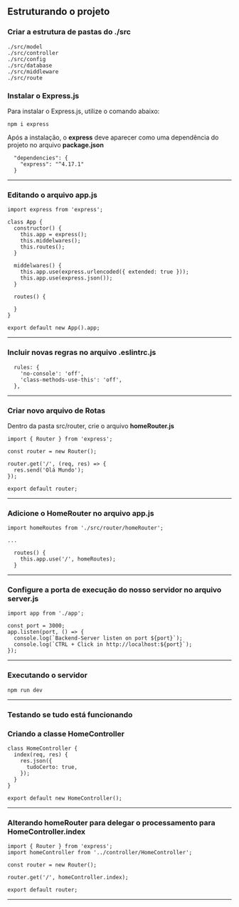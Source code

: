 ## Estruturando o projeto

### Criar a estrutura de pastas do **./src**

```
./src/model
./src/controller
./src/config
./src/database
./src/middleware
./src/route
```

### Instalar o **Express.js**

Para instalar o Express.js, utilize o comando abaixo:

```
npm i express
```

Após a instalação, o **express** deve aparecer como uma dependência do projeto no arquivo **package.json**

```
  "dependencies": {
    "express": "^4.17.1"
  }
```

---

### Editando o arquivo **app.js**

```
import express from 'express';

class App {
  constructor() {
    this.app = express();
    this.middelwares();
    this.routes();
  }

  middelwares() {
    this.app.use(express.urlencoded({ extended: true }));
    this.app.use(express.json());
  }

  routes() {

  }
}

export default new App().app;
```

---

### Incluir novas regras no arquivo **.eslintrc.js**

```
  rules: {
    'no-console': 'off',
    'class-methods-use-this': 'off',
  },
```

---

### Criar novo arquivo de **Rotas**

Dentro da pasta src/router, crie o arquivo **homeRouter.js**

```
import { Router } from 'express';

const router = new Router();

router.get('/', (req, res) => {
  res.send('Olá Mundo');
});

export default router;
```

---

### Adicione o **HomeRouter** no arquivo **app.js**

```
import homeRoutes from './src/router/homeRouter';

...

  routes() {
    this.app.use('/', homeRoutes);
  }
```

---

### Configure a porta de execução do nosso servidor no arquivo **server.js**

```
import app from './app';

const port = 3000;
app.listen(port, () => {
  console.log(`Backend-Server listen on port ${port}`);
  console.log(`CTRL + Click in http://localhost:${port}`);
});
```

---

### Executando o servidor

```
npm run dev
```

---

### Testando se tudo está funcionando

### Criando a classe HomeController

```
class HomeController {
  index(req, res) {
    res.json({
      tudoCerto: true,
    });
  }
}

export default new HomeController();
```

---

### Alterando **homeRouter** para delegar o processamento para **HomeController.index**

```
import { Router } from 'express';
import homeController from '../controller/HomeController';

const router = new Router();

router.get('/', homeController.index);

export default router;
```

---


